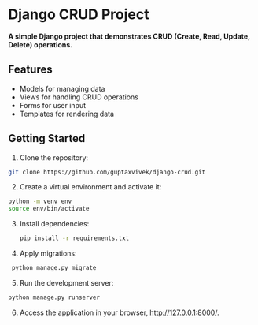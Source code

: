 # Django CRUD Project

**A simple Django project that demonstrates CRUD (Create, Read, Update, Delete) operations.**

## Features

* Models for managing data 
* Views for handling CRUD operations
* Forms for user input 
* Templates for rendering data

## Getting Started

1. Clone the repository:

  ```bash 
  git clone https://github.com/guptaxvivek/django-crud.git
  ```

2. Create a virtual environment and activate it:

```bash
python -m venv env
source env/bin/activate
```

3. Install dependencies:

   ```bash
   pip install -r requirements.txt
   ```
4. Apply migrations:
   
  ```bash
   python manage.py migrate
   ```

5. Run the development server:

  ```bash
  python manage.py runserver
  ```

6. Access the application in your browser, http://127.0.0.1:8000/.



